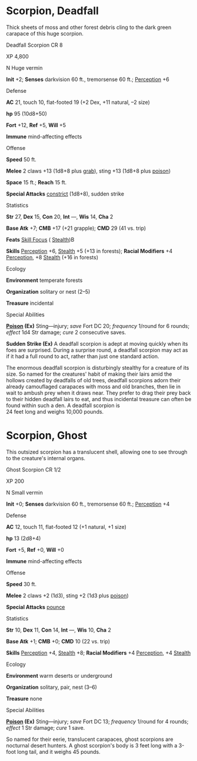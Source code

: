 # Scorpion, Deadfall

Thick sheets of moss and other forest debris cling to the dark green carapace of this huge scorpion.

Deadfall Scorpion CR 8

XP 4,800

N Huge vermin

**Init** +2; **Senses** darkvision 60 ft., tremorsense 60 ft.; [Perception](/pathfinderRPG/prd/skills/perception.html#_perception) +6

Defense

**AC** 21, touch 10, flat-footed 19 (+2 Dex, +11 natural, –2 size)

**hp** 95 (10d8+50)

**Fort** +12, **Ref** +5, **Will** +5

**Immune** mind-affecting effects

Offense

**Speed** 50 ft.

**Melee** 2 claws +13 (1d8+8 plus [grab](/pathfinderRPG/prd/monsters/universalMonsterRules.html#_grab)), sting +13 (1d8+8 plus [poison](/pathfinderRPG/prd/monsters/universalMonsterRules.html#_poison-(ex-or-su)))

**Space** 15 ft.; **Reach** 15 ft.

**Special Attacks** [constrict](/pathfinderRPG/prd/monsters/universalMonsterRules.html#_constrict) (1d8+8), sudden strike

Statistics

**Str** 27, **Dex** 15, **Con** 20, **Int** —, **Wis** 14, **Cha** 2

**Base Atk** +7; **CMB** +17 (+21 grapple); **CMD** 29 (41 vs. trip)

**Feats** [Skill Focus](/pathfinderRPG/prd/feats.html#_skill-focus) ( [Stealth](/pathfinderRPG/prd/skills/stealth.html#_stealth))B

**Skills** [Perception](/pathfinderRPG/prd/skills/perception.html#_perception) +6, [Stealth](/pathfinderRPG/prd/skills/stealth.html#_stealth) +5 (+13 in forests); **Racial Modifiers** +4 [Perception](/pathfinderRPG/prd/skills/perception.html#_perception), +8 [Stealth](/pathfinderRPG/prd/skills/stealth.html#_stealth) (+16 in forests)

Ecology

**Environment** temperate forests

**Organization** solitary or nest (2–5)

**Treasure** incidental

Special Abilities

**[Poison](/pathfinderRPG/prd/monsters/universalMonsterRules.html#_poison-(ex-or-su)) (Ex)** Sting—injury; _save_ Fort DC 20; _frequency_ 1/round for 6 rounds; _effect_ 1d4 Str damage; _cure_ 2 consecutive saves.

**Sudden Strike (Ex)** A deadfall scorpion is adept at moving quickly when its foes are surprised. During a surprise round, a deadfall scorpion may act as if it had a full round to act, rather than just one standard action.

The enormous deadfall scorpion is disturbingly stealthy for a creature of its size. So named for the creatures' habit of making their lairs amid the hollows created by deadfalls of old trees, deadfall scorpions adorn their already camouflaged carapaces with moss and old branches, then lie in wait to ambush prey when it draws near. They prefer to drag their prey back to their hidden deadfall lairs to eat, and thus incidental treasure can often be found within such a den. A deadfall scorpion is   
24 feet long and weighs 10,000 pounds.

# Scorpion, Ghost

This outsized scorpion has a translucent shell, allowing one to see through to the creature's internal organs.

Ghost Scorpion CR 1/2

XP 200

N Small vermin

**Init** +0; **Senses** darkvision 60 ft., tremorsense 60 ft.; [Perception](/pathfinderRPG/prd/skills/perception.html#_perception) +4

Defense

**AC** 12, touch 11, flat-footed 12 (+1 natural, +1 size)

**hp** 13 (2d8+4)

**Fort** +5, **Ref** +0, **Will** +0

**Immune** mind-affecting effects

Offense

**Speed** 30 ft.

**Melee** 2 claws +2 (1d3), sting +2 (1d3 plus [poison](/pathfinderRPG/prd/monsters/universalMonsterRules.html#_poison-(ex-or-su)))

**Special Attacks** [pounce](/pathfinderRPG/prd/monsters/universalMonsterRules.html#_pounce)

Statistics

**Str** 10, **Dex** 11, **Con** 14, **Int** —, **Wis** 10, **Cha** 2

**Base Atk** +1; **CMB** +0; **CMD** 10 (22 vs. trip)

**Skills** [Perception](/pathfinderRPG/prd/skills/perception.html#_perception) +4, [Stealth](/pathfinderRPG/prd/skills/stealth.html#_stealth) +8; **Racial Modifiers** +4 [Perception](/pathfinderRPG/prd/skills/perception.html#_perception), +4 [Stealth](/pathfinderRPG/prd/skills/stealth.html#_stealth)

Ecology

**Environment** warm deserts or underground

**Organization** solitary, pair, nest (3–6)

**Treasure** none

Special Abilities

**[Poison](/pathfinderRPG/prd/monsters/universalMonsterRules.html#_poison-(ex-or-su)) (Ex)** Sting—injury; _save_ Fort DC 13; _frequency_ 1/round for 4 rounds; _effect_ 1 Str damage; _cure_ 1 save.

So named for their eerie, translucent carapaces, ghost scorpions are nocturnal desert hunters. A ghost scorpion's body is 3 feet long with a 3-foot long tail, and it weighs 45 pounds.

